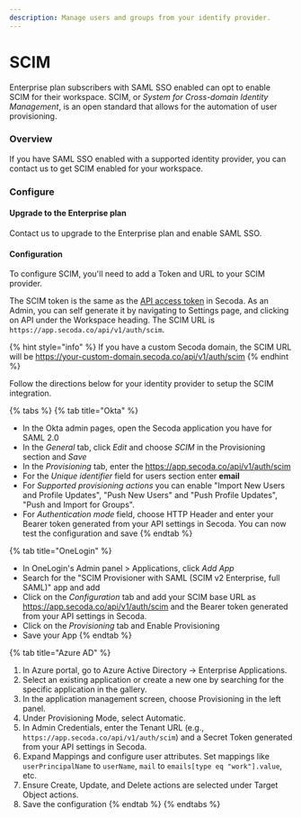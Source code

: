 ```yaml
---
description: Manage users and groups from your identify provider.
---
```


# SCIM

Enterprise plan subscribers with SAML SSO enabled can opt to enable SCIM for their workspace. SCIM, or _System for Cross-domain Identity Management_, is an open standard that allows for the automation of user provisioning.

### Overview

If you have SAML SSO enabled with a supported identity provider, you can contact us to get SCIM enabled for your workspace.

### Configure

#### Upgrade to the Enterprise plan

Contact us to upgrade to the Enterprise plan and enable SAML SSO.

#### Configuration

To configure SCIM, you'll need to add a Token and URL to your SCIM provider.

The SCIM token is the same as the [API access token](../../secoda-api/authentication.md#step-1-create-an-api-key) in Secoda. As an Admin, you can self generate it by navigating to Settings page, and clicking on API under the Workspace heading.  The SCIM URL is `https://app.secoda.co/api/v1/auth/scim`.&#x20;

{% hint style="info" %}
If you have a custom Secoda domain, the SCIM URL will be https://your-custom-domain.secoda.co/api/v1/auth/scim
{% endhint %}

Follow the directions below for your identity provider to setup the SCIM integration.

{% tabs %}
{% tab title="Okta" %}
* In the Okta admin pages, open the Secoda application you have for SAML 2.0
* In the _General_ tab, click _Edit_ and choose _SCIM_ in the Provisioning section and _Save_
* In the _Provisioning_ tab, enter the https://app.secoda.co/api/v1/auth/scim
* For the _Unique identifier_ field for users section enter **email**
* For _Supported provisioning actions_ you can enable "Import New Users and Profile Updates", "Push New Users" and "Push Profile Updates", "Push and Import for Groups".
* For _Authentication mode_ field, choose HTTP Header and enter your Bearer token generated from your API settings in Secoda. You can now test the configuration and save
{% endtab %}

{% tab title="OneLogin" %}
* In OneLogin's Admin panel > Applications, click _Add App_
* Search for the "SCIM Provisioner with SAML (SCIM v2 Enterprise, full SAML)" app and add
* Click on the _Configuration_ tab and add your SCIM base URL as https://app.secoda.co/api/v1/auth/scim and the Bearer token generated from your API settings in Secoda.
* Click on the _Provisioning_ tab and Enable Provisioning
* Save your App
{% endtab %}

{% tab title="Azure AD" %}


1. In Azure portal, go to Azure Active Directory -> Enterprise Applications.
2. Select an existing application or create a new one by searching for the specific application in the gallery.
3. In the application management screen, choose Provisioning in the left panel.
4. Under Provisioning Mode, select Automatic.
5. In Admin Credentials, enter the Tenant URL (e.g., `https://app.secoda.co/api/v1/auth/scim`) and a Secret Token generated from your API settings in Secoda.
6. Expand Mappings and configure user attributes. Set mappings like `userPrincipalName` to `userName`, `mail` to `emails[type eq "work"].value`, etc.
7. Ensure Create, Update, and Delete actions are selected under Target Object actions.
8. Save the configuration
{% endtab %}
{% endtabs %}
